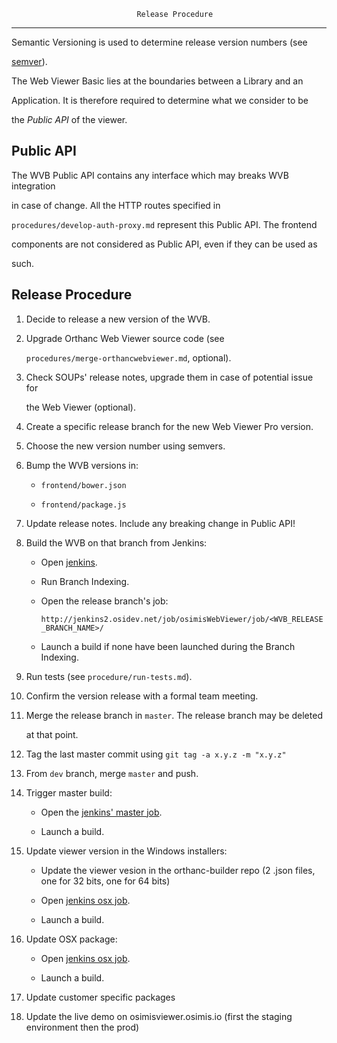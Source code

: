                                 Release Procedure

-------------------------------------------------------------------------------


Semantic Versioning is used to determine release version numbers (see

[semver](http://semver.org/)).


The Web Viewer Basic lies at the boundaries between a Library and an

Application. It is therefore required to determine what we consider to be 

the _Public API_ of the viewer.


## Public API


The WVB Public API contains any interface which may breaks WVB integration

in case of change. All the HTTP routes specified in

`procedures/develop-auth-proxy.md` represent this Public API. The frontend

components are not considered as Public API, even if they can be used as

such.


## Release Procedure


1.  Decide to release a new version of the WVB.


2.  Upgrade Orthanc Web Viewer source code (see 

    `procedures/merge-orthancwebviewer.md`, optional).


3.  Check SOUPs' release notes, upgrade them in case of potential issue for 

    the Web Viewer (optional).


4.  Create a specific release branch for the new Web Viewer Pro version.


5.  Choose the new version number using semvers.


6.  Bump the WVB versions in:


    * `frontend/bower.json`

    * `frontend/package.js`


7.  Update release notes. Include any breaking change in Public API!


8.  Build the WVB on that branch from Jenkins:


    * Open [jenkins](http://jenkins2.osidev.net/job/osimisWebViewer).

    * Run Branch Indexing.

    * Open the release branch's job:

      `http://jenkins2.osidev.net/job/osimisWebViewer/job/<WVB_RELEASE_BRANCH_NAME>/`

    * Launch a build if none have been launched during the Branch Indexing.


9.  Run tests (see `procedure/run-tests.md`).


10. Confirm the version release with a formal team meeting.


11. Merge the release branch in `master`. The release branch may be deleted

    at that point.


12. Tag the last master commit using `git tag -a x.y.z -m "x.y.z"`


13. From `dev` branch, merge `master` and push.


14. Trigger master build:


    * Open the [jenkins' master job](http://jenkins2.osidev.net/job/osimisWebViewer/job/master).

    * Launch a build.


16. Update viewer version in the Windows installers:

    * Update the viewer vesion in the orthanc-builder repo (2 .json files, one for 32 bits, one for 64 bits)

    * Open [jenkins osx job](http://jenkins2.osidev.net/job/orthanc/job/orthanc-zip-stable-osx/).

    * Launch a build.

15. Update OSX package:

    * Open [jenkins osx job](http://jenkins2.osidev.net/job/orthanc/job/orthanc-zip-stable-osx/).

    * Launch a build.

16. Update customer specific packages

17. Update the live demo on osimisviewer.osimis.io (first the staging environment then the prod)

